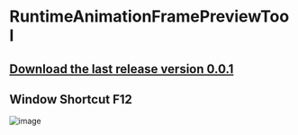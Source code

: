 # RuntimeAnimationFramePreviewTool 
## [Download the last release version 0.0.1](https://github.com/L1247/rStarArtTools/releases/download/0.0.1/rStarArtTools.unitypackage)
## Window Shortcut F12
![image](https://github.com/L1247/rStarArtTools/blob/master/Screenshots/AnimationFramePreviewTool.gif?raw=true)
